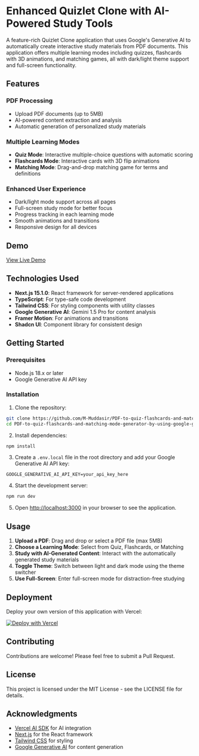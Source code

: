 # Enhanced Quizlet Clone with AI-Powered Study Tools

A feature-rich Quizlet Clone application that uses Google's Generative AI to automatically create interactive study materials from PDF documents. This application offers multiple learning modes including quizzes, flashcards with 3D animations, and matching games, all with dark/light theme support and full-screen functionality.

## Features

### PDF Processing
- Upload PDF documents (up to 5MB)
- AI-powered content extraction and analysis
- Automatic generation of personalized study materials

### Multiple Learning Modes
- **Quiz Mode**: Interactive multiple-choice questions with automatic scoring
- **Flashcards Mode**: Interactive cards with 3D flip animations
- **Matching Mode**: Drag-and-drop matching game for terms and definitions

### Enhanced User Experience
- Dark/light mode support across all pages
- Full-screen study mode for better focus
- Progress tracking in each learning mode
- Smooth animations and transitions
- Responsive design for all devices

## Demo

[View Live Demo](https://your-demo-url.vercel.app)

## Technologies Used

- **Next.js 15.1.0**: React framework for server-rendered applications
- **TypeScript**: For type-safe code development
- **Tailwind CSS**: For styling components with utility classes
- **Google Generative AI**: Gemini 1.5 Pro for content analysis
- **Framer Motion**: For animations and transitions
- **Shadcn UI**: Component library for consistent design

## Getting Started

### Prerequisites

- Node.js 18.x or later
- Google Generative AI API key

### Installation

1. Clone the repository:

```bash
git clone https://github.com/M-Muddasir/PDF-to-quiz-flashcards-and-matching-mode-generator-by-using-google-gemini-API
cd PDF-to-quiz-flashcards-and-matching-mode-generator-by-using-google-gemini-API
```

2. Install dependencies:

```bash
npm install
```

3. Create a `.env.local` file in the root directory and add your Google Generative AI API key:

```
GOOGLE_GENERATIVE_AI_API_KEY=your_api_key_here
```

4. Start the development server:

```bash
npm run dev
```

5. Open [http://localhost:3000](http://localhost:3000) in your browser to see the application.

## Usage

1. **Upload a PDF**: Drag and drop or select a PDF file (max 5MB)
2. **Choose a Learning Mode**: Select from Quiz, Flashcards, or Matching
3. **Study with AI-Generated Content**: Interact with the automatically generated study materials
4. **Toggle Theme**: Switch between light and dark mode using the theme switcher
5. **Use Full-Screen**: Enter full-screen mode for distraction-free studying

## Deployment

Deploy your own version of this application with Vercel:

[![Deploy with Vercel](https://vercel.com/button)](https://vercel.com/new/clone?repository-url=https%3A%2F%2Fgithub.com%2Fyour-username%2Fquizlet-clone&env=GOOGLE_GENERATIVE_AI_API_KEY&envDescription=API%20key%20needed%20for%20Google%20Generative%20AI&envLink=https%3A%2F%2Fai.google.dev%2F)

## Contributing

Contributions are welcome! Please feel free to submit a Pull Request.

## License

This project is licensed under the MIT License - see the LICENSE file for details.

## Acknowledgments

- [Vercel AI SDK](https://sdk.vercel.ai/docs) for AI integration
- [Next.js](https://nextjs.org/) for the React framework
- [Tailwind CSS](https://tailwindcss.com/) for styling
- [Google Generative AI](https://ai.google.dev/) for content generation

